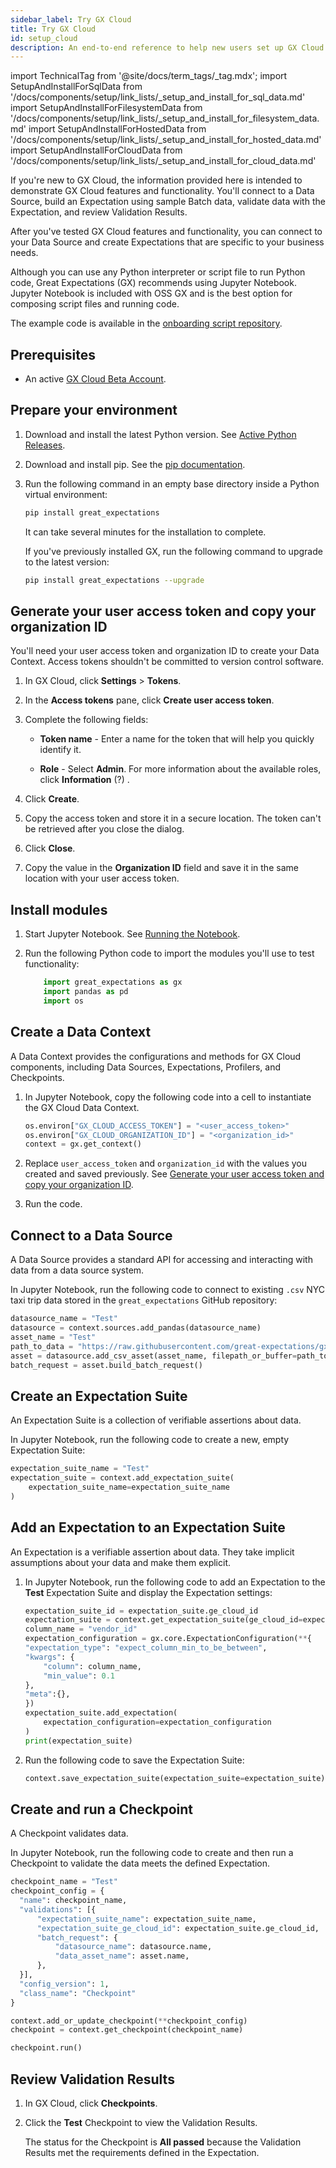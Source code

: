 ```yaml
---
sidebar_label: Try GX Cloud
title: Try GX Cloud
id: setup_cloud
description: An end-to-end reference to help new users set up GX Cloud.
---
```


import TechnicalTag from '@site/docs/term_tags/_tag.mdx';
import SetupAndInstallForSqlData from '/docs/components/setup/link_lists/_setup_and_install_for_sql_data.md'
import SetupAndInstallForFilesystemData from '/docs/components/setup/link_lists/_setup_and_install_for_filesystem_data.md'
import SetupAndInstallForHostedData from '/docs/components/setup/link_lists/_setup_and_install_for_hosted_data.md'
import SetupAndInstallForCloudData from '/docs/components/setup/link_lists/_setup_and_install_for_cloud_data.md'

If you're new to GX Cloud, the information provided here is intended to demonstrate GX Cloud features and functionality. You'll connect to a Data Source, build an Expectation using sample Batch data, validate data with the Expectation, and review Validation Results.

After you've tested GX Cloud features and functionality, you can connect to your Data Source and create Expectations that are specific to your business needs.

Although you can use any Python interpreter or script file to run Python code, Great Expectations (GX) recommends using Jupyter Notebook. Jupyter Notebook is included with OSS GX and is the best option for composing script files and running code.

The example code is available in the [onboarding script repository](https://github.com/great-expectations/great_expectations/blob/develop/assets/scripts/gx_cloud/experimental/onboarding_script.py).

## Prerequisites

- An active [GX Cloud Beta Account](https://greatexpectations.io/cloud).

## Prepare your environment

1. Download and install the latest Python version. See [Active Python Releases](https://www.python.org/downloads/).

2. Download and install pip. See the [pip documentation](https://pip.pypa.io/en/stable/cli/pip/).

3. Run the following command in an empty base directory inside a Python virtual environment:

    ```bash title="Terminal input"
    pip install great_expectations
    ```

    It can take several minutes for the installation to complete.

    If you've previously installed GX, run the following command to upgrade to the latest version:

    ```bash title="Terminal input"
    pip install great_expectations --upgrade
    ```

## Generate your user access token and copy your organization ID

You'll need your user access token and organization ID to create your Data Context. Access tokens shouldn't be committed to version control software.

1. In GX Cloud, click **Settings** > **Tokens**.

2. In the **Access tokens** pane, click **Create user access token**.

3. Complete the following fields:

    - **Token name** - Enter a name for the token that will help you quickly identify it.

    - **Role** - Select **Admin**. For more information about the available roles, click **Information** (?) .

4. Click **Create**.

5. Copy the access token and store it in a secure location. The token can't be retrieved after you close the dialog.

6. Click **Close**.

7. Copy the value in the **Organization ID** field and save it in the same location with your user access token.

## Install modules

1. Start Jupyter Notebook. See [Running the Notebook](https://docs.jupyter.org/en/latest/running.html).

2. Run the following Python code to import the modules you'll use to test functionality:

    ```python title="Jupyter Notebook"
        import great_expectations as gx
        import pandas as pd
        import os
    ```

## Create a Data Context

A Data Context provides the configurations and methods for GX Cloud components, including Data Sources, Expectations, Profilers, and Checkpoints.

1. In Jupyter Notebook, copy the following code into a cell to instantiate the GX Cloud Data Context.

    ```python title="Jupyter Notebook"
    os.environ["GX_CLOUD_ACCESS_TOKEN"] = "<user_access_token>"
    os.environ["GX_CLOUD_ORGANIZATION_ID"] = "<organization_id>"
    context = gx.get_context()
    ```
2. Replace `user_access_token` and `organization_id` with the values you created and saved previously. See [Generate your user access token and copy your organization ID](#generate-your-user-access-token-and-copy-your-organization-id).

3. Run the code.

## Connect to a Data Source

A Data Source provides a standard API for accessing and interacting with data from a data source system.

In Jupyter Notebook, run the following code to connect to existing `.csv` NYC taxi trip data stored in the `great_expectations` GitHub repository:

```python title="Jupyter Notebook"
datasource_name = "Test"
datasource = context.sources.add_pandas(datasource_name)
asset_name = "Test"
path_to_data = "https://raw.githubusercontent.com/great-expectations/gx_tutorials/main/data/yellow_tripdata_sample_2019-01.csv"
asset = datasource.add_csv_asset(asset_name, filepath_or_buffer=path_to_data)
batch_request = asset.build_batch_request()
```

## Create an Expectation Suite

An Expectation Suite is a collection of verifiable assertions about data. 

In Jupyter Notebook, run the following code to create a new, empty Expectation Suite:

```python title="Jupyter Notebook"
expectation_suite_name = "Test"
expectation_suite = context.add_expectation_suite(
    expectation_suite_name=expectation_suite_name
)
```

## Add an Expectation to an Expectation Suite

An Expectation is a verifiable assertion about data. They take implicit assumptions about your data and make them explicit.

1. In Jupyter Notebook, run the following code to add an Expectation to the **Test** Expectation Suite and display the Expectation settings:

    ```python title="Jupyter Notebook"
    expectation_suite_id = expectation_suite.ge_cloud_id
    expectation_suite = context.get_expectation_suite(ge_cloud_id=expectation_suite_id)
    column_name = "vendor_id"
    expectation_configuration = gx.core.ExpectationConfiguration(**{
    "expectation_type": "expect_column_min_to_be_between",
    "kwargs": {
        "column": column_name,
        "min_value": 0.1
    },
    "meta":{},
    })
    expectation_suite.add_expectation(
        expectation_configuration=expectation_configuration
    )
    print(expectation_suite)
    ```
2. Run the following code to save the Expectation Suite:

    ```python title="Jupyter Notebook"
    context.save_expectation_suite(expectation_suite=expectation_suite)
    ```
## Create and run a Checkpoint

A Checkpoint validates data.

In Jupyter Notebook, run the following code to create and then run a Checkpoint to validate the data meets the defined Expectation.

```python title="Jupyter Notebook"
checkpoint_name = "Test"
checkpoint_config = {
  "name": checkpoint_name,
  "validations": [{
      "expectation_suite_name": expectation_suite_name,
      "expectation_suite_ge_cloud_id": expectation_suite.ge_cloud_id,
      "batch_request": {
          "datasource_name": datasource.name,
          "data_asset_name": asset.name,
      },
  }],
  "config_version": 1,
  "class_name": "Checkpoint"
}

context.add_or_update_checkpoint(**checkpoint_config)
checkpoint = context.get_checkpoint(checkpoint_name)

checkpoint.run()
```

## Review Validation Results

1. In GX Cloud, click **Checkpoints**.

2. Click the **Test** Checkpoint to view the Validation Results.

    The status for the Checkpoint is **All passed** because the Validation Results met the requirements defined in the Expectation. 


